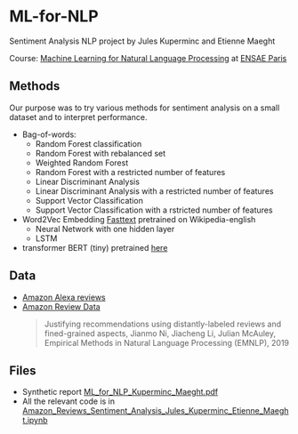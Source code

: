 # ML-for-NLP

Sentiment Analysis NLP project by Jules Kuperminc and Etienne Maeght

Course: [Machine Learning for Natural Language Processing](https://nlp-ensae.github.io) at [ENSAE Paris](https://www.ensae.fr)

## Methods

Our purpose was to try various methods for sentiment analysis on a small dataset and to interpret performance.

- Bag-of-words:
  - Random Forest classification
  - Random Forest with rebalanced set
  - Weighted Random Forest
  - Random Forest with a restricted number of features
  - Linear Discriminant Analysis
  - Linear Discriminant Analysis with a restricted number of features
  - Support Vector Classification
  - Support Vector Classification with a rstricted number of features
- Word2Vec Embedding [Fasttext](https://fasttext.cc) pretrained on Wikipedia-english
  - Neural Network with one hidden layer
  - LSTM
- transformer BERT (tiny) pretrained [here](https://huggingface.co/prajjwal1/bert-tiny)

## Data

- [Amazon Alexa reviews](https://www.kaggle.com/datasets/sid321axn/amazon-alexa-reviews)
- [Amazon Review Data](https://nijianmo.github.io/amazon/index.html)
  > Justifying recommendations using distantly-labeled reviews and fined-grained aspects, Jianmo Ni, Jiacheng Li, Julian McAuley, Empirical Methods in Natural Language Processing (EMNLP), 2019

## Files

- Synthetic report [ML_for_NLP_Kuperminc_Maeght.pdf](./ML_for_NLP_Kuperminc_Maeght.pdf)
- All the relevant code is in [Amazon_Reviews_Sentiment_Analysis_Jules_Kuperminc_Etienne_Maeght.ipynb](./Amazon_Reviews_Sentiment_Analysis_Jules_Kuperminc_Etienne_Maeght.ipynb)
